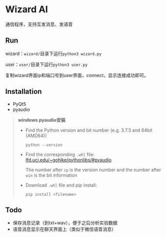 # Wizard AI

通信程序，支持互发消息、发语音

## Run

wizard：`wizard/`目录下运行`python3 wizard.py`

user：`user/`目录下运行`python3 user.py`

复制wizard界面ip和端口号到user界面，connect，显示连接成功即可。

## Installation

+ PyQt5
+ pyaudio

> **windows pyaudio安装**
>
> + Find the Python version and bit number (e.g. 3.7.3 and 64bit (AMD64))
>
>   ```
>   python --version
>   ```
>
> + Find the corresponding `.whl` file: [lfd.uci.edu/~gohlke/pythonlibs/#pyaudio](https://www.lfd.uci.edu/~gohlke/pythonlibs/#pyaudio)
>
>   The number after `cp` is the version number and the number after `win` is the bit information
>
> + Download `.whl` file and pip install:
>
>   ```
>   pip install <filename>
>   ```

## Todo

+ 保存消息记录（到txt+wav），便于之后分析实验数据
+ 语音消息显示在聊天界面上（类似于微信语音消息）

